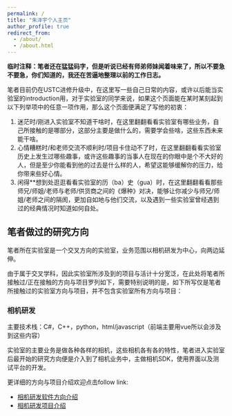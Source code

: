 ```yaml
---
permalink: /
title: "朱泽宇个人主页"
author_profile: true
redirect_from: 
  - /about/
  - /about.html
---
```


**临时注释：笔者还在猛猛码字，但是听说已经有师弟师妹闻着味来了，所以不要急不要急，你们知道的，我还在苦逼地整理以前的工作日志。**

笔者目前仍在USTC进修升级中，在这里写一些自己日常的内容，或许以后能当实验室的introduction用，对于实验室的同学来说，如果这个页面能在某时某刻起到以下列举项中的任意一项作用，那么这个页面便满足了写他的初衷：

1. 迷茫时/刚进入实验室不知道干啥时，在这里翻翻看看实验室有哪些业务，自己所接触的是哪部分，这部分主要是做什么的，需要学会些啥，这些东西未来能干啥。
2. 心情糟糕时/和老师交流不顺利时/项目卡住动不了时，在这里翻翻看看实验室历史上发生过哪些趣事，或许这些趣事的当事人在现在的你眼中是个不大好的人，但是至少你能看到他的过去是什么样的人，希望这能够缓解你的压力，给你带来些好心情。
3. 闲得**想到处逛逛看看实验室的历（ba）史（gua）时，在这里翻翻看看那些师兄/师姐/老师与老师/供货商之间的《爆种》对决，能够让你减少与师兄/师姐/老师之间的隔阂，更加自如地与他们交流，以及遇到一些实验室曾经遇到过的经典情况时知道如何自处。

## 笔者做过的研究方向

笔者所在实验室是一个交叉方向的实验室，业务范围以相机研发为中心，向两边延伸。

由于属于交叉学科，因此实验室所涉及到的项目与活计十分宽泛，在此处将笔者所接触过/正在接触的方向与项目罗列如下，需要特别说明的是，如下所写仅是笔者所接触过的实验室方向与项目，并不包含实验室所有方向与项目：

### 相机研发

主要技术栈：C#，C++，python，html/javascript（前端主要用vue所以会涉及到这些内容）

实验室的主要业务是做各种各样的相机，这些相机各有各的特性，笔者进入实验室后最开始的研究方向便是介入到了相机业务中，主做相机SDK，使用界面以及测试平台的开发。

更详细的方向与项目介绍欢迎点击follow link:

+ [相机研发软件方向介绍](./camera_direction_introduction.md)
+ [相机研发项目介绍](./camera_project_introduction.md)